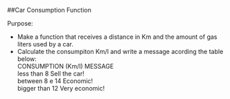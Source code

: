 ##Car Consumption Function

Purpose:

 - Make a function that receives a distance in Km and the amount of gas liters used by a car.          
 - Calculate the consumpiton Km/l and write a message acording the table below:        
    CONSUMPTION             (Km/l)          MESSAGE       
     less than                8           Sell the car!         
      between               8 e 14          Economic!        
    bigger than               12         Very economic!        

